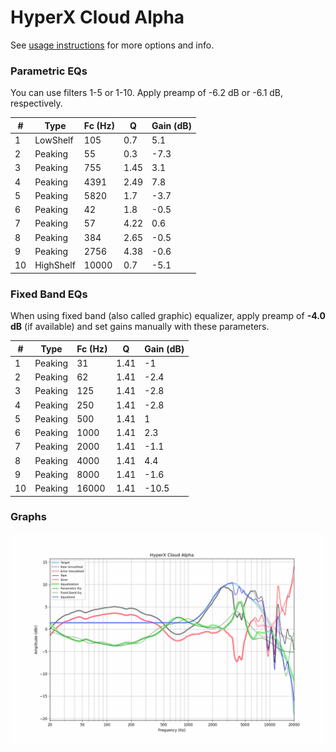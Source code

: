 # HyperX Cloud Alpha
See [usage instructions](https://github.com/jaakkopasanen/AutoEq#usage) for more options and info.

### Parametric EQs
You can use filters 1-5 or 1-10. Apply preamp of -6.2 dB or -6.1 dB, respectively.

|   # | Type      |   Fc (Hz) |    Q |   Gain (dB) |
|-----|-----------|-----------|------|-------------|
|   1 | LowShelf  |       105 | 0.7  |         5.1 |
|   2 | Peaking   |        55 | 0.3  |        -7.3 |
|   3 | Peaking   |       755 | 1.45 |         3.1 |
|   4 | Peaking   |      4391 | 2.49 |         7.8 |
|   5 | Peaking   |      5820 | 1.7  |        -3.7 |
|   6 | Peaking   |        42 | 1.8  |        -0.5 |
|   7 | Peaking   |        57 | 4.22 |         0.6 |
|   8 | Peaking   |       384 | 2.65 |        -0.5 |
|   9 | Peaking   |      2756 | 4.38 |        -0.6 |
|  10 | HighShelf |     10000 | 0.7  |        -5.1 |

### Fixed Band EQs
When using fixed band (also called graphic) equalizer, apply preamp of **-4.0 dB** (if available) and set gains manually with these parameters.

|   # | Type    |   Fc (Hz) |    Q |   Gain (dB) |
|-----|---------|-----------|------|-------------|
|   1 | Peaking |        31 | 1.41 |        -1   |
|   2 | Peaking |        62 | 1.41 |        -2.4 |
|   3 | Peaking |       125 | 1.41 |        -2.8 |
|   4 | Peaking |       250 | 1.41 |        -2.8 |
|   5 | Peaking |       500 | 1.41 |         1   |
|   6 | Peaking |      1000 | 1.41 |         2.3 |
|   7 | Peaking |      2000 | 1.41 |        -1.1 |
|   8 | Peaking |      4000 | 1.41 |         4.4 |
|   9 | Peaking |      8000 | 1.41 |        -1.6 |
|  10 | Peaking |     16000 | 1.41 |       -10.5 |

### Graphs
![](./HyperX%20Cloud%20Alpha.png)
